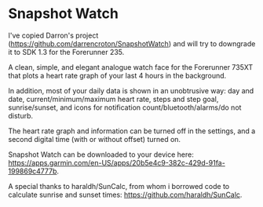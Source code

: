 # Snapshot Watch
I've copied Darron's project (https://github.com/darrencroton/SnapshotWatch) and will try to downgrade it to SDK 1.3 for the Forerunner 235.

A clean, simple, and elegant analogue watch face for the Forerunner 735XT that plots a heart rate graph of your last 4 hours in the background.

In addition, most of your daily data is shown in an unobtrusive way: day and date, current/minimum/maximum heart rate, steps and step goal, sunrise/sunset, and icons for notification count/bluetooth/alarms/do not disturb. 

The heart rate graph and information can be turned off in the settings, and a second digital time (with or without offset) turned on.

Snapshot Watch can be downloaded to your device here: https://apps.garmin.com/en-US/apps/20b5e4c9-382c-429d-91fa-199869c4777b.

A special thanks to haraldh/SunCalc, from whom i borrowed code to calculate sunrise and sunset times: https://github.com/haraldh/SunCalc.
